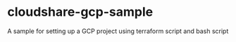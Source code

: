 # cloudshare-gcp-sample
A sample for setting up a GCP project using terraform script and bash script
